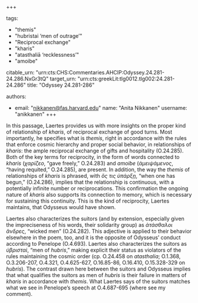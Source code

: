 +++

tags:
- "themis"
- "hubristai ‘men of outrage’"
- "Reciprocal exchange"
- "kharis"
- "atasthaliā ‘recklessness’"
- "amoibe"

citable_urn: "urn:cts:CHS:Commentaries.AHCIP:Odyssey.24.281-24.286.NxGr3tQ"
target_urn: "urn:cts:greekLit:tlg0012.tlg002:24.281-24.286"
title: "Odyssey 24.281-286"

authors:
- email: "nikkanen@fas.harvard.edu"
  name: "Anita Nikkanen"
  username: "anikkanen"
+++

<p>  </p><p>In this passage, Laertes provides us with more insights on the proper kind of relationship of <em>kharis</em>, of reciprocal exchange of good turns. Most importantly, he specifies what is <em>themis</em>, right in accordance with the rules that enforce cosmic hierarchy and proper social behavior, in relationships of <em>kharis</em>: the ample reciprocal exchange of gifts and hospitality (O.24.285). Both of the key terms for reciprocity, in the form of words connected to <em>kharis</em> (<em>χαρίζεο</em>, “gave freely,” O.24.283) and <em>amoibe</em> (<em>ἀμειψάμενος</em>, “having requited,” O.24.285), are present. In addition, the way the <em>themis</em> of relationships of <em>kharis</em> is phrased, with <em>ὅς τις ὑπάρξῃ</em>, “when one has begun,” (O.24.286), implies that the relationship is continuous, with a potentially infinite number or reciprocations. This confirmation the ongoing nature of <em>kharis</em> also supports its connection to memory, which is necessary for sustaining this continuity. This is the kind of reciprocity, Laertes maintains, that Odysseus would have shown. </p><p>Laertes also characterizes the suitors (and by extension, especially given the impreciseness of his words, their solidarity group) as <em>ἀτάσθαλοι ἄνδρες</em>, “wicked men” (O.24.282). This adjective is applied to their behavior elsewhere in the poem, too, and it is the opposite of Odysseus’ conduct according to Penelope (O.4.693). Laertes also characterizes the suitors as <em>ὑβρισταὶ</em>, “men of <em>hubris</em>,” making explicit their status as violators of the rules maintaining the cosmic order (cp. O.24.458 on <em>atasthalia</em>; O.1.368, O.3.206-207, O.4.321, O.4.625-627, O.16.85-86, O.16.410, O.15.328-329 on <em>hubris</em>). The contrast drawn here between the suitors and Odysseus implies that what qualifies the suitors as men of <em>hubris</em> is their failure in matters of <em>kharis</em> in accordance with <em>themis</em>. What Laertes says of the suitors matches what we see in Penelope’s speech at O.4.687-695 (where see my comment). </p>